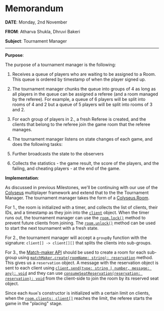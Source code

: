 
# Memorandum

  

**DATE**: Monday, 2nd November

  

**FROM**: Atharva Shukla, Dhruvi Bakeri

  

**Subject**: Tournament Manager

  

---

  

**Purpose**:

  

The purpose of a tournament manager is the following:

  

1. Receives a queue of players who are waiting to be assigned to a Room. This queue is ordered by timestamp of when the player signed up.

2. The tournament manager chunks the queue into groups of 4 as long as all players in the queue can be assigned a referee (and a room managed by the referee). For example, a queue of 6 players will be split into rooms of 4 and 2 but a queue of 5 players will be split into rooms of 3 and 2.

3. For each group of players in 2., a fresh Referee is created, and the clients that belong to the referee join the game room that the referee manages.

4. The tournament manager listens on state changes of each game, and does the following tasks:

1. Further broadcasts the state to the observers

2. Collects the statistics - the game result, the score of the players, and the failing, and cheating players - at the end of the game.

  

**Implementation**:

  

As discussed in previous Milestones, we'll be continuing with our use of the [Colyseus](https://colyseus.io/) multiplayer framework and extend that to the the Tournament Manager. The tournament manager takes the form of a [Colyseus.Room](https://docs.colyseus.io/).

  

For 1., the room is initialized with a timer, and collects the list of clients, their IDs, and a timestamp as they join into the [`client`](https://docs.colyseus.io/server/client/) object. When the timer runs out, the tournament manager can use the [`room.lock()`](https://docs.colyseus.io/server/room/#lock) method to prevent future clients from joining. The [`room.unlock()`](https://docs.colyseus.io/server/room/#unlock) method can be used to start the next tournament with a fresh state.



For 2., the tournament manager will accept a `groupBy` function with the signature: `client[] -> client[][]` that splits the clients into sub-groups.

  

For 3., the [Match-maker API](https://docs.colyseus.io/server/matchmaker/) should be used to create a room for each sub-group using [`matchMaker.create(roomName: string): reservation`](https://docs.colyseus.io/server/matchmaker/#createroomname-options) method. This gives us a `reservation` object. A message with the reservation object is sent to each client using [`client.send(type: string | number, message: any): void`](https://docs.colyseus.io/server/client/#sendtype-message) and they can use [`consumeSeatReservation(reservation: reservation): void`](https://docs.colyseus.io/client/client/#consumeseatreservation-reservation) from the client-side to join the room by its reserved seat object.

  

Since each `Room`'s constructor is initialized with a certain limit on clients, when the [`room.clients: client[]`](https://docs.colyseus.io/server/room/#clients-client) reaches the limit, the referee starts the game in the "placing" stage.